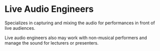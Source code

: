# Live Audio Engineers

Specializes in capturing and mixing the audio for performances in front of live audiences.

Live audio engineers also may work with non-musical performers and manage the sound for lecturers or presenters.
